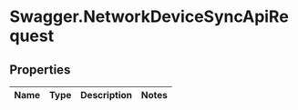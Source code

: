 # Swagger.NetworkDeviceSyncApiRequest

## Properties
Name | Type | Description | Notes
------------ | ------------- | ------------- | -------------


